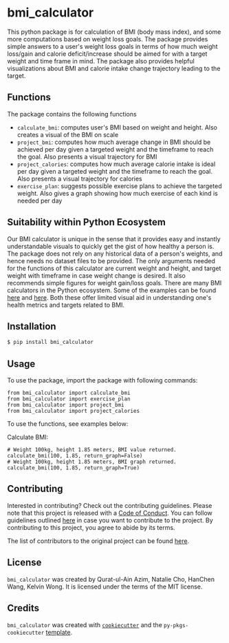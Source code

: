 # bmi_calculator

This python package is for calculation of BMI (body mass index), and some more computations based on weight loss goals. The package provides simple answers to a user's weight loss goals in terms of how much weight loss/gain and calorie deficit/increase should be aimed for with a target weight and time frame in mind.  The package also provides helpful visualizations about BMI and calorie intake change trajectory leading to the target.

## Functions

The package contains the following functions

- `calculate_bmi`: computes user's BMI based on weight and height. Also creates a visual of the BMI on scale
- `project_bmi`: computes how much average change in BMI should be achieved per day given a targeted weight and the timeframe to reach the goal. Also presents a visual trajectory for BMI
- `project_calories`: computes how much average calorie intake is ideal per day given a targeted weight and the timeframe to reach the goal. Also presents a visual trajectory for calories
- `exercise_plan`: suggests possible exercise plans to achieve the targeted weight. Also gives a graph showing how much exercise of each kind is needed per day

## Suitability within Python Ecosystem

Our BMI calculator is unique in the sense that it provides easy and instantly understandable visuals to quickly get the gist of how healthy a person is. The package does not rely on any historical data of a person's weights, and hence needs no dataset files to be provided. The only arguments needed for the functions of this calculator are current weight and height, and target weight with timeframe in case weight change is desired. It also recommends simple figures for weight gain/loss goals. There are many BMI calculators in the Python ecosystem. Some of the examples can be found [here](https://pypi.org/project/body-mass-index/) and [here](https://pypi.org/project/Py-bmi/). Both these offer limited visual aid in understanding one's health metrics and targets related to BMI.


## Installation

```bash
$ pip install bmi_calculator
```

## Usage

To use the package, import the package with following commands:

```
from bmi_calculator import calculate_bmi
from bmi_calculator import exercise_plan
from bmi_calculator import project_bmi
from bmi_calculator import project_calories
```

To use the functions, see examples below:

Calculate BMI:
```
# Weight 100kg, height 1.85 meters, BMI value returned.
calculate_bmi(100, 1.85, return_graph=False)
# Weight 100kg, height 1.85 meters, BMI graph returned.
calculate_bmi(100, 1.85, return_graph=True)
```


## Contributing

Interested in contributing? Check out the contributing guidelines. Please note that this project is released with a [Code of Conduct](https://github.com/UBC-MDS/bmi-calculator-python/blob/master/CONDUCT.md). You can follow guidelines outlined [here](https://github.com/UBC-MDS/bmi-calculator-python/blob/master/CONTRIBUTING.md) in case you want to contribute to the project. By contributing to this project, you agree to abide by its terms.

The list of contributors to the original project can be found [here](https://github.com/UBC-MDS/bmi-calculator-python/blob/master/CONTRIBUTORS.md).

## License

`bmi_calculator` was created by Qurat-ul-Ain Azim, Natalie Cho, HanChen Wang, Kelvin Wong. It is licensed under the terms of the MIT license.

## Credits

`bmi_calculator` was created with [`cookiecutter`](https://cookiecutter.readthedocs.io/en/latest/) and the `py-pkgs-cookiecutter` [template](https://github.com/py-pkgs/py-pkgs-cookiecutter).
